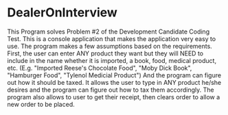 # DealerOnInterview

This Program solves Problem #2 of the Development Candidate Coding Test. This is a console application that makes the application very easy to use. The program makes a few assumptions based on the requirements. First, the user can enter ANY product they want but they will NEED to include in the name whether it is imported, a book, food, medical product, etc. (E.g. "Imported Reese's Chocolate Food", "Moby Dick Book", "Hamburger Food", "Tylenol Medicial Product") And the program can figure out how it should be taxed. It allows the user to type in ANY product he/she desires and the program can figure out how to tax them accordingly. The program also allows to user to get their receipt, then clears order to allow a new order to be placed.
